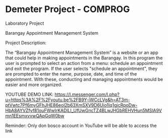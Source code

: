 # Demeter Project - COMPROG
Laboratory Project

Barangay Appointment Management System

Project Description:

The “Barangay Appointment Management System” is a website or an app that could help in making appointments in the Barangay. 
In this program the user is prompted to select an action from a menu: schedule an appointment and exit the program. If the user selects "schedule an appointment", they are prompted to enter the name, purpose, date, and time of the appointment. With these, conducting and managing appointments would be easier and more organized.

YOUTUBE DEMO LINK:
https://l.messenger.com/l.php?u=https%3A%2F%2Fyoutu.be%2FB9Y-iWCcLVg&h=AT3m-ptVwtc7Pf6myGFhJHE86eol2b63XmSXV9D6Uio1lq1gjcRpoDw-HbA8AYVZfyf81ouFWwIrKADlLI_UfUwGncTZ4BLwJHGbREHVHun5MSlA9Vmn1EEsmxvvwQApGqW0bw

Reminder: 
Only don bosco account in YouTube will be able to access the link
